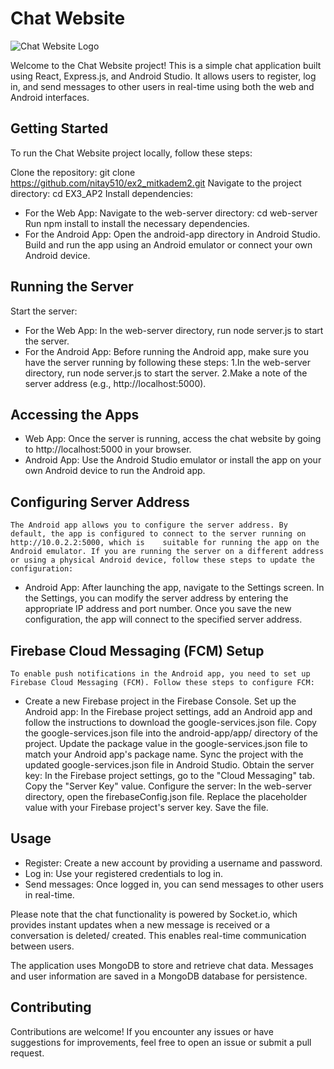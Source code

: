 # Chat Website
![Chat Website Logo](https://user-images.githubusercontent.com/71657634/234795252-4abe6167-68e9-4096-a828-ef4e30b7c388.jpg)

Welcome to the Chat Website project! This is a simple chat application built using React, Express.js, and Android Studio. It allows users to register, log in, and send messages to other users in real-time using both the web and Android interfaces.

## Getting Started

To run the Chat Website project locally, follow these steps:

Clone the repository: git clone https://github.com/nitay510/ex2_mitkadem2.git
Navigate to the project directory: cd EX3_AP2
Install dependencies:
   - For the Web App:
        Navigate to the web-server directory: cd web-server
        Run npm install to install the necessary dependencies.
   - For the Android App:
        Open the android-app directory in Android Studio.
        Build and run the app using an Android emulator or connect your own Android device.

## Running the Server

Start the server:
   - For the Web App: In the web-server directory, run node server.js to start the server.
   - For the Android App: Before running the Android app, make sure you have the server running by following these steps:
         1.In the web-server directory, run node server.js to start the server.
         2.Make a note of the server address (e.g., http://localhost:5000).

## Accessing the Apps

   - Web App: Once the server is running, access the chat website by going to http://localhost:5000 in your browser.
   - Android App: Use the Android Studio emulator or install the app on your own Android device to run the Android app.

## Configuring Server Address

    The Android app allows you to configure the server address. By default, the app is configured to connect to the server running on http://10.0.2.2:5000, which is    suitable for running the app on the Android emulator. If you are running the server on a different address or using a physical Android device, follow these steps to update the configuration:

  -   Android App: After launching the app, navigate to the Settings screen. In the Settings, you can modify the server address by entering the appropriate IP address  and port number. Once you save the new configuration, the app will connect to the specified server address.

## Firebase Cloud Messaging (FCM) Setup

    To enable push notifications in the Android app, you need to set up Firebase Cloud Messaging (FCM). Follow these steps to configure FCM:

   - Create a new Firebase project in the Firebase Console.
    Set up the Android app:
        In the Firebase project settings, add an Android app and follow the instructions to download the google-services.json file.
        Copy the google-services.json file into the android-app/app/ directory of the project.
        Update the package value in the google-services.json file to match your Android app's package name.
        Sync the project with the updated google-services.json file in Android Studio.
        Obtain the server key:
            In the Firebase project settings, go to the "Cloud Messaging" tab.
            Copy the "Server Key" value.
            Configure the server:
        In the web-server directory, open the firebaseConfig.json file.
        Replace the placeholder value with your Firebase project's server key.
        Save the file.

## Usage

- Register: Create a new account by providing a username and password.
- Log in: Use your registered credentials to log in.
- Send messages: Once logged in, you can send messages to other users in real-time.

Please note that the chat functionality is powered by Socket.io, which provides instant updates when a new message is received or a conversation is deleted/ created.
This enables real-time communication between users.

The application uses MongoDB to store and retrieve chat data. Messages and user information are saved in a MongoDB database for persistence.

## Contributing

Contributions are welcome! If you encounter any issues or have suggestions for improvements, feel free to open an issue or submit a pull request.
